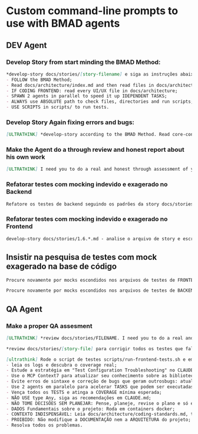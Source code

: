# Custom command-line prompts to use with BMAD agents

## DEV Agent
### Develop Story from start minding the BMAD Method:

```markdown
*develop-story docs/stories/[story-filename] e siga as instruções abaixo:
- FOLLOW the BMAD Method;
- Read docs/architecture/index.md and then read files in docs/architecture AS REQUIRED by the STORY FILE;
- IF CODING FRONTEND: read every UI/UX file in docs/architecture;
- SPAWN 2 agents in parallel to speed it up IDEPENDENT TASKS;
- ALWAYS use ABSOLUTE path to check files, directories and run scripts;
- USE SCRIPTS in scripts/ to run tests.
``` 

### Develop Story Again fixing errors and bugs:

```markdown
[ULTRATHINK] *develop-story according to the BMAD Method. Read core-config. Read docs/architecture/index.md and then all needed docs/architecture/*.md. Spawn 2 agents in parallel. And fix all the the remaning issues of docs/stories/STORY-FILENAME
``` 

### Make the Agent do a through review and honest report about his own work

```markdown
[ULTRATHINK] I need you to do a real and honest through assessment of your work in this last story you developed. Do all the checking, testing and step-by-step reading. Don't assume anything, test and prove it. Be very true about it and then fix the report section of the story file.
```

### Refatorar testes com mocking indevido e exagerado no Backend

```markdown
Refatore os testes de backend seguindo os padrões da story docs/stories/1.1.project-setup-and-development-environment.md - remova mocks de business logic e mantenha apenas mocks de external dependencies. Use AGENTS em paralelo para acelerar o processo.
```

### Refatorar testes com mocking indevido e exagerado no Frontend

```markdown
develop-story docs/stories/1.6.*.md - analise o arquivo de story e escreva APENAS os testes de FRONTEND que lá estão descritos. Não faça mock de código, faça mock apenas quando ESTRITAMENTE NECESSÁRIO e apenas de API EXTERNA. Leia core-config.yaml e os arquivos necessários em docs/architecture/*.md incluindo todos os arquivos de UI, UX e testing standards.
```

## Insistir na pesquisa de testes com mock exagerado na base de código
```markdown
Procure novamente por mocks escondidos nos arquivos de testes de FRONTEND que vao contra as diretrizes no CLAUDE.md
```

```markdown
Procure novamente por mocks escondidos nos arquivos de testes de BACKEND que vao contra as diretrizes no CLAUDE.md
```

## QA Agent

### Make a proper QA assesment

```markdown
[ULTRATHINK] *review docs/stories/FILENAME. I need you to do a real and honest through assessment of the DEV Agent's work in this story. Do all the checking, testing and step-by-step reading. Don't assume anything, test and prove it. Be very true about it.
```

```markdown
*review docs/stories/[story-file] para corrigir todos os testes que falham no [frontend, backend, quality, database, docker etc] -  ULTRATHINK - use scripts para testes - vença todos os testes - não modifique a documentação - pense e planeje e revise o plano antes de executar correções - lembre-se que o projeto usa DOCKER - para modificar ou escrever testes siga docs/architecture/testing-strategy.md
```

```markdown
[ultrathink] Rode o script de testes scripts/run-frontend-tests.sh e em seguida:
- leia os logs e descubra o coverage real;
- Estude a estratégia em "Test Configuration Troubleshooting" no CLAUDE.md;
- Use o MCP Context7 para atualizar seu conhecimento sobre as bibliotecas e frameworks utilizados no projeto;
- Evite erros de sintaxe e correção de bugs que geram outrosbugs: atualize seu conhecimento com MCP Context7;
- Use 2 agents em paralelo para acelerar TASKS que podem ser executadas de forma independente;
- Vença todos os TESTS e atinga a COVERAGE mínima esperada; 
- NÃO USE type Any, siga as recomendações em CLAUDE.md;
- NÃO TOME DECISÕES SEM PLANEJAR: Pense, planeje, revise o plano e só então execute;
- DADOS Fundamentais sobre o projeto: Roda em containers docker;
- CONTEXTO INDISPENSÁVEL: Leia docs/architecture/coding-standards.md, tech-stack.md, source-tree.md e testing-strategy.md;
- PROIBIDO: Não modifique a DOCUMENTAÇÃO nem a ARQUITETURA do projeto;
- Resolva todos os problemas.
```
